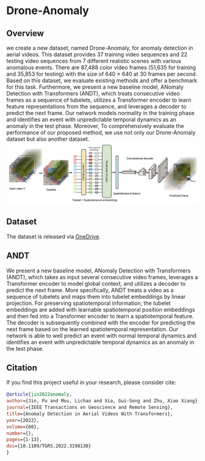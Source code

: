 # Drone-Anomaly

## Overview
we create a new dataset, named Drone-Anomaly, for anomaly detection in aerial videos. This dataset provides 37 training video sequences and 22 testing video sequences from 7 different realistic scenes with various anomalous events. There are 87,488 color video frames (51,635 for training and 35,853 for testing) with the size of 640 × 640 at 30 frames per second. Based on this dataset, we evaluate existing methods and offer a benchmark for this task. Furthermore, we present a new baseline model, ANomaly Detection with Transformers (ANDT), which treats consecutive video frames as a sequence of tubelets, utilizes a Transformer encoder to learn feature representations from the sequence, and leverages a decoder to predict the next frame. Our network models normality in the training phase and identifies an event with unpredictable temporal dynamics as an anomaly in the test phase. Moreover, To comprehensively evaluate the performance of our proposed method, we use not only our Drone-Anomaly dataset but also another dataset.
![avatar](overview_ANDT.png)

## Dataset

The dataset is released via [OneDrive](https://tumde-my.sharepoint.com/:f:/g/personal/pu_jin_tum_de/Ev3iDxiXkopCsDtwg6Y5g7kBrwluGcAGS5AI9q1WFqiAew?e=Ohe9Py).


## ANDT
We present a new baseline model, ANomaly Detection with Transformers (ANDT), which takes as input several consecutive video frames, leverages a Transformer encoder to model global context, and utilizes a decoder to predict the next frame. More specifically, ANDT treats a video as a sequence of tubelets and maps them into tubelet embeddings by linear projection. For preserving spatiotemporal information, the tubelet embeddings are added with learnable spatiotemporal position embeddings and then fed into a Transformer encoder to learn a spatiotemporal feature. The decoder is subsequently combined with the encoder for predicting the next frame based on the learned spatiotemporal representation. Our network is able to well predict an event with normal temporal dynamics and identifies an event with unpredictable temporal dynamics as an anomaly in the test phase.

## Citation

If you find this project useful in your research, please consider cite:

```BibTeX
@article{jin2022anomaly,  
author={Jin, Pu and Mou, Lichao and Xia, Gui-Song and Zhu, Xiao Xiang},  
journal={IEEE Transactions on Geoscience and Remote Sensing},   
title={Anomaly Detection in Aerial Videos With Transformers},   
year={2022},  
volume={60},  
number={},  
pages={1-13},  
doi={10.1109/TGRS.2022.3198130}
}
```
